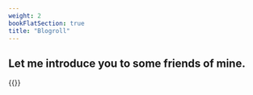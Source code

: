```yaml
---
weight: 2
bookFlatSection: true
title: "Blogroll"
---
```





## Let me introduce you to some friends of mine.

{{<friend name="苹果乐园" url="https://ringomaziwa.github.io/Ringomaziwa-github-io/" logo="" word="鱼之家">}}
